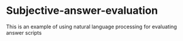 # Subjective-answer-evaluation
This is an example of using natural language processing for evaluating answer scripts
